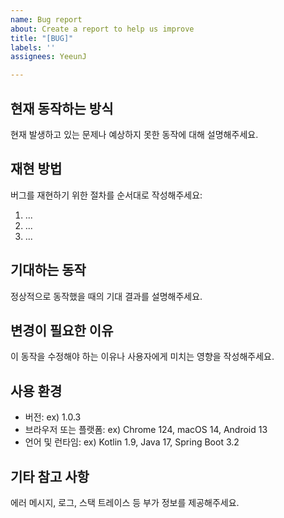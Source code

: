 ```yaml
---
name: Bug report
about: Create a report to help us improve
title: "[BUG]"
labels: ''
assignees: YeeunJ

---
```


## 현재 동작하는 방식
현재 발생하고 있는 문제나 예상하지 못한 동작에 대해 설명해주세요.

## 재현 방법
버그를 재현하기 위한 절차를 순서대로 작성해주세요:

1. ...
2. ...
3. ...


## 기대하는 동작
정상적으로 동작했을 때의 기대 결과를 설명해주세요.

## 변경이 필요한 이유
이 동작을 수정해야 하는 이유나 사용자에게 미치는 영향을 작성해주세요.

## 사용 환경
- 버전: ex) 1.0.3
- 브라우저 또는 플랫폼: ex) Chrome 124, macOS 14, Android 13
- 언어 및 런타임: ex) Kotlin 1.9, Java 17, Spring Boot 3.2

## 기타 참고 사항
에러 메시지, 로그, 스택 트레이스 등 부가 정보를 제공해주세요.
